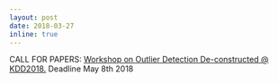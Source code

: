 ```yaml
---
layout: post
date: 2018-03-27
inline: true
---
```


CALL FOR PAPERS: [Workshop on Outlier Detection De-constructed @ KDD2018.](http://www.andrew.cmu.edu/user/lakoglu/odd/index.html) Deadline May 8th 2018